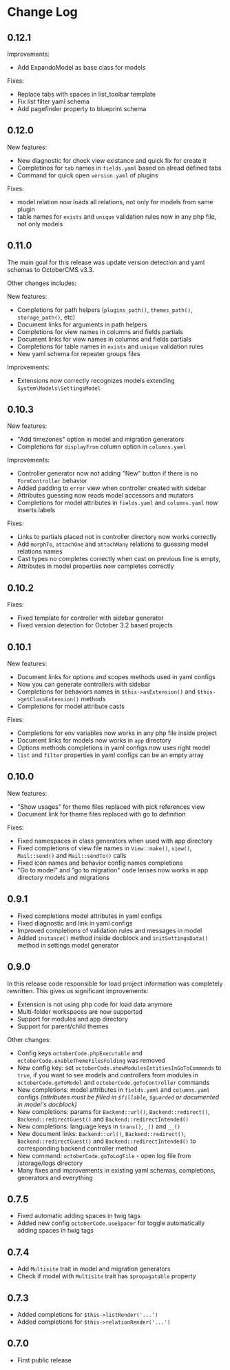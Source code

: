 # Change Log

## 0.12.1

Improvements:

- Add ExpandoModel as base class for models

Fixes:

- Replace tabs with spaces in list_toolbar template
- Fix list filter yaml schema
- Add pagefinder property to blueprint schema

## 0.12.0

New features:

- New diagnostic for check view existance and quick fix for create it
- Completinos for `tab` names in `fields.yaml` based on alread defined tabs
- Command for quick open `version.yaml` of plugins

Fixes:

- model relation now loads all relations, not only for models from same plugin
- table names for `exists` and `unique` validation rules now in any php file, not only models

## 0.11.0

The main goal for this release was update version detection and yaml schemas to OctoberCMS v3.3.

Other changes includes:

New features:

- Completions for path helpers (`plugins_path()`, `themes_path()`, `storage_path()`, etc)
- Document links for arguments in path helpers
- Completions for view names in columns and fields partials
- Document links for view names in columns and fields partials
- Completions for table names in `exists` and `unique` validation rules
- New yaml schema for repeater groups files

Improvements:

- Extensions now correctly recognizes models extending `System\Models\SettingsModel`

## 0.10.3

New features:

- "Add timezones" option in model and migration generators
- Completions for `displayFrom` column option in `columns.yaml`

Improvements:

- Controller generator now not adding "New" button if there is no `FormController` behavior
- Added padding to `error` view when controller created with sidebar
- Attributes guessing now reads model accessors and mutators
- Completions for model attributes in `fields.yaml` and `columns.yaml` now inserts labels

Fixes:

- Links to partials placed not in controller directory now works correctly
- Add `morphTo`, `attachOne` and `attachMany` relations to guessing model relations names
- Cast types no completes correctly when cast on previous line is empty,
- Attributes in model properties now completes correctly

## 0.10.2

Fixes:

- Fixed template for controller with sidebar generator
- Fixed version detection for October 3.2 based projects

## 0.10.1

New features:

- Document links for options and scopes methods used in yaml configs
- Now you can generate controllers with sidebar
- Completions for behaviors names in `$this->asExtension()` and `$this->getClassExtension()` methods
- Completions for model attribute casts

Fixes:

- Completions for env variables now works in any php file inside project
- Document links for models now works in `app` directory
- Options methods completions in yaml configs now uses right model
- `list` and `filter` properties in yaml configs can be an empty array

## 0.10.0

New features:

- "Show usages" for theme files replaced with pick references view
- Document link for theme files replaced with go to definition

Fixes:

- Fixed namespaces in class generators when used with app directory
- Fixed completions of view file names in `View::make()`, `view()`, `Mail::send()` and `Mail::sendTo()` calls
- Fixed icon names and behavior config names completions
- "Go to model" and "go to migration" code lenses now works in app directory models and migrations

## 0.9.1

- Fixed completions model attributes in yaml configs
- Fixed diagnostic and link in yaml configs
- Improved completions of validation rules and messages in model
- Added `instance()` method inside docblock and `initSettingsData()` method in settings model generator

## 0.9.0

In this release code responsible for load project information was completely rewritten. This gives us significant improvements:

- Extension is not using php code for load data anymore
- Multi-folder workspaces are now supported
- Support for modules and app directory
- Support for parent/child themes

Other changes:

- Config keys `octoberCode.phpExecutable` and `octoberCode.enableThemeFilesFolding` was removed
- New config key: set `octoberCode.showModulesEntitiesInGoToCommands` to `true`, if you want to see models and controllers from modules in `octoberCode.goToModel` and `octoberCode.goToController` commands
- New completions: model attributes in `fields.yaml` and `columns.yaml` configs *(attributes must be filled in `$fillable`, `$guarded` or documented in model's docblock)*
- New completions: params for `Backend::url()`, `Backend::redirect()`, `Backend::redirectGuest()` and `Backend::redirectIntended()`
- New completions: language keys in `trans()`, `_()` and `__()`
- New document links: `Backend::url()`, `Backend::redirect()`, `Backend::redirectGuest()` and `Backend::redirectIntended()` to corresponding backend controller method
- New command: `octoberCode.goToLogFile` - open log file from /storage/logs directory
- Many fixes and improvements in existing yaml schemas, completions, generators and everything

## 0.7.5

- Fixed automatic adding spaces in twig tags
- Added new config `octoberCode.useSpacer` for toggle automatically adding spaces in twig tags

## 0.7.4

- Add `Multisite` trait in model and migration generators
- Check if model with `Multisite` trait has `$propagatable` property

## 0.7.3

- Added completions for `$this->listRender('...')`
- Added completions for `$this->relationRender('...')`

## 0.7.0

- First public release
